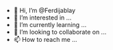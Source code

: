 - 👋 Hi, I’m @Ferdijablay
- 👀 I’m interested in ...
- 🌱 I’m currently learning ...
- 💞️ I’m looking to collaborate on ...
- 📫 How to reach me ...

<!---
Ferdijablay/Ferdijablay is a ✨ special ✨ repository because its `README.md` (this file) appears on your GitHub profile.
You can click the Preview link to take a look at your changes.
--->
